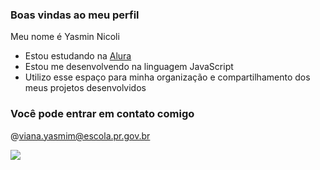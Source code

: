 ### Boas vindas ao meu perfil 

Meu nome é Yasmin Nicoli

- Estou estudando na [Alura](https://www.alura.com.br)
- Estou me desenvolvendo na linguagem JavaScript
- Utilizo esse espaço para minha organização e compartilhamento dos meus projetos desenvolvidos

### Você pode entrar em contato comigo

@viana.yasmim@escola.pr.gov.br


![](https://media.tenor.com/-5yfK3JwYx4AAAAd/barbie-margot-robbie.gif)

